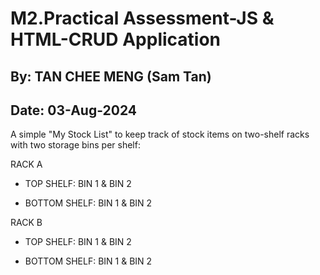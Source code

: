 # M2.Practical Assessment-JS & HTML-CRUD Application
## By: TAN CHEE MENG (Sam Tan)
## Date: 03-Aug-2024

A simple "My Stock List" to keep track of stock items on two-shelf racks with two storage bins per shelf:

RACK A

- TOP SHELF: BIN 1 & BIN 2

- BOTTOM SHELF: BIN 1 & BIN 2

RACK B

- TOP SHELF: BIN 1 & BIN 2

- BOTTOM SHELF: BIN 1 & BIN 2
